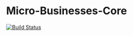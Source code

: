 # Micro-Businesses-Core

[![Build Status](https://travis-ci.org/microbusinesses/Micro-Businesses-Core.png)](https://travis-ci.org/microbusinesses/Micro-Businesses-Core)